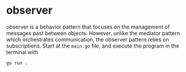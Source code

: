 # observer

observer is a behavior pattern that focuses on the management of messages past between
objects. However, unlike the mediator pattern which orchestrates communication, the observer
pattern relies on subscriptions. Start at the `main.go` file, and execute the program
in the terminal with

```
go run .
```
